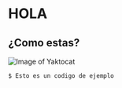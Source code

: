 # HOLA 
## ¿Como estas?

![Image of Yaktocat](https://w7.pngwing.com/pngs/528/425/png-transparent-smile-emoji-happy-happiness-happy-face-yellow-smiling-message-social-networks-whatsapp-thumbnail.png)

```
$ Esto es un codigo de ejemplo
```

